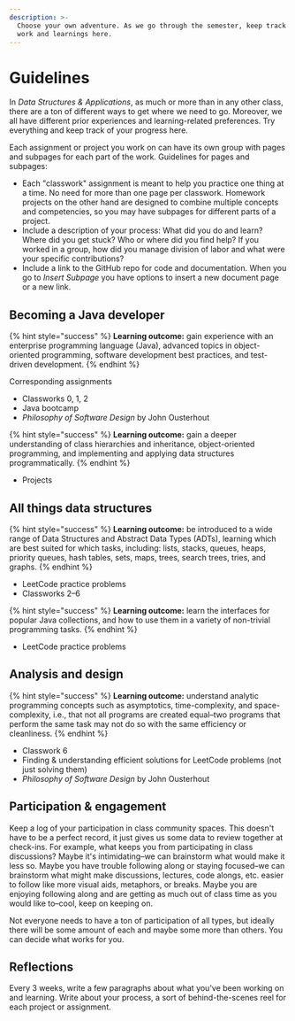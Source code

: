 ```yaml
---
description: >-
  Choose your own adventure. As we go through the semester, keep track of your
  work and learnings here.
---
```


# Guidelines

In _Data Structures & Applications_, as much or more than in any other class, there are a ton of different ways to get where we need to go. Moreover, we all have different prior experiences and learning-related preferences. Try everything and keep track of your progress here.

Each assignment or project you work on can have its own group with pages and subpages for each part of the work. Guidelines for pages and subpages:

* Each "classwork" assignment is meant to help you practice one thing at a time. No need for more than one page per classwork. Homework projects on the other hand are designed to combine multiple concepts and competencies, so you may have subpages for different parts of a project.&#x20;
* Include a description of your process: What did you do and learn? Where did you get stuck? Who or where did you find help? If you worked in a group, how did you manage division of labor and what were your specific contributions?
* Include a link to the GitHub repo for code and documentation. When you go to _Insert Subpage_ you have options to insert a new document page or a new link.

## Becoming a Java developer

{% hint style="success" %}
**Learning outcome:** gain experience with an enterprise programming language (Java), advanced topics in object-oriented programming, software development best practices, and test-driven development.
{% endhint %}

Corresponding assignments

* Classworks 0, 1, 2
* Java bootcamp
* _Philosophy of Software Design_ by John Ousterhout

{% hint style="success" %}
**Learning outcome:** gain a deeper understanding of class hierarchies and inheritance, object-oriented programming, and implementing and applying data structures programmatically.
{% endhint %}

* Projects

## All things data structures

{% hint style="success" %}
**Learning outcome:** be introduced to a wide range of Data Structures and Abstract Data Types (ADTs), learning which are best suited for which tasks, including: lists, stacks, queues, heaps, priority queues, hash tables, sets, maps, trees, search trees, tries, and graphs.
{% endhint %}

* LeetCode practice problems
* Classworks 2–6

{% hint style="success" %}
**Learning outcome:** learn the interfaces for popular Java collections, and how to use them in a variety of non-trivial programming tasks.
{% endhint %}

* LeetCode practice problems

## Analysis and design

{% hint style="success" %}
**Learning outcome:** understand analytic programming concepts such as asymptotics, time-complexity, and space-complexity, i.e., that not all programs are created equal–two programs that perform the same task may not do so with the same efficiency or cleanliness.
{% endhint %}

* Classwork 6
* Finding & understanding efficient solutions for LeetCode problems (not just solving them)
* _Philosophy of Software Design_ by John Ousterhout

## Participation & engagement

Keep a log of your participation in class community spaces. This doesn't have to be a perfect record, it just gives us some data to review together at check-ins. For example, what keeps you from participating in class discussions? Maybe it's intimidating–we can brainstorm what would make it less so. Maybe you have trouble following along or staying focused–we can brainstorm what might make discussions, lectures, code alongs, etc. easier to follow like more visual aids, metaphors, or breaks. Maybe you are enjoying following along and are getting as much out of class time as you would like to–cool, keep on keeping on.

Not everyone needs to have a ton of participation of all types, but ideally there will be some amount of each and maybe some more than others. You can decide what works for you.&#x20;

## Reflections

Every 3 weeks, write a few paragraphs about what you've been working on and learning. Write about your process, a sort of behind-the-scenes reel for each project or assignment.

##

